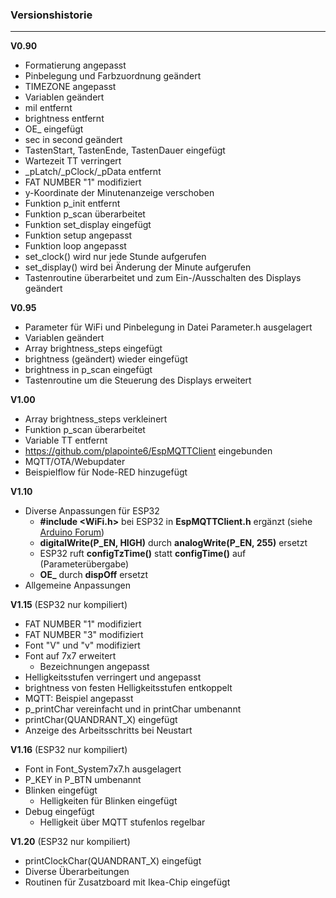 ### Versionshistorie
***
**V0.90**
- Formatierung angepasst
- Pinbelegung und Farbzuordnung geändert
- TIMEZONE angepasst
- Variablen geändert
 - mil entfernt
 - brightness entfernt
 - OE_ eingefügt
 - sec in second geändert
 - TastenStart, TastenEnde, TastenDauer eingefügt
 - Wartezeit TT verringert
 - _pLatch/_pClock/_pData entfernt
- FAT NUMBER "1" modifiziert
- y-Koordinate der Minutenanzeige verschoben
- Funktion p_init entfernt
- Funktion p_scan überarbeitet
- Funktion set_display eingefügt
- Funktion setup angepasst
- Funktion loop angepasst
 - set_clock() wird nur jede Stunde aufgerufen
 - set_display() wird bei Änderung der Minute aufgerufen
 - Tastenroutine überarbeitet und zum Ein-/Ausschalten des Displays geändert

**V0.95**
- Parameter für WiFi und Pinbelegung in Datei Parameter.h ausgelagert
- Variablen geändert
 - Array brightness_steps eingefügt
 - brightness (geändert) wieder eingefügt
- brightness in p_scan eingefügt
- Tastenroutine um die Steuerung des Displays erweitert

**V1.00**
- Array brightness_steps verkleinert
- Funktion p_scan überarbeitet
- Variable TT entfernt
- https://github.com/plapointe6/EspMQTTClient eingebunden
 - MQTT/OTA/Webupdater
- Beispielflow für Node-RED hinzugefügt

**V1.10**
- Diverse Anpassungen für ESP32
  - **#include <WiFi.h>** bei ESP32 in **EspMQTTClient.h** ergänzt 
   (siehe [Arduino Forum](https://forum.arduino.cc/t/broken-dependencies/1266624/8))
  - **digitalWrite(P_EN, HIGH)** durch **analogWrite(P_EN, 255)** ersetzt
  - ESP32 ruft **configTzTime()** statt **configTime()** auf (Parameterübergabe)
  - **OE_** durch **dispOff** ersetzt
- Allgemeine Anpassungen

**V1.15** (ESP32 nur kompiliert)
- FAT NUMBER "1" modifiziert
- FAT NUMBER "3" modifiziert
- Font "V" und "v" modifiziert
- Font auf 7x7 erweitert
  - Bezeichnungen angepasst
- Helligkeitsstufen verringert und angepasst
- brightness von festen Helligkeitsstufen entkoppelt
- MQTT: Beispiel angepasst
- p_printChar vereinfacht und in printChar umbenannt
- printChar(QUANDRANT_X) eingefügt
- Anzeige des Arbeitsschritts bei Neustart

**V1.16** (ESP32 nur kompiliert)
- Font in Font_System7x7.h ausgelagert
- P_KEY in P_BTN umbenannt
- Blinken eingefügt
  - Helligkeiten für Blinken eingefügt
- Debug eingefügt
  - Helligkeit über MQTT stufenlos regelbar

**V1.20** (ESP32 nur kompiliert)
- printClockChar(QUANDRANT_X) eingefügt
- Diverse Überarbeitungen
- Routinen für Zusatzboard mit Ikea-Chip eingefügt
